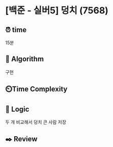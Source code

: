 # [백준 - 실버5] 덩치 (7568)
## ⏰ time
15분

## 📌 Algorithm
구현

## ⏲️Time Complexity

## 📍 Logic
두 개 비교해서 덩치 큰 사람 저장

## ✒️ Review